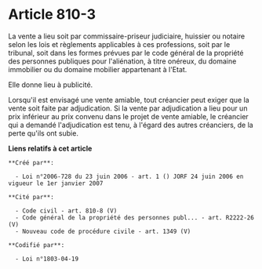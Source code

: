 # Article 810-3

La vente a lieu soit par commissaire-priseur judiciaire, huissier ou notaire selon les lois et règlements applicables à ces
professions, soit par le tribunal, soit dans les formes prévues par le code général de la propriété des personnes publiques
pour l'aliénation, à titre onéreux, du domaine immobilier ou du domaine mobilier appartenant à l'Etat.

Elle donne lieu à publicité.

Lorsqu'il est envisagé une vente amiable, tout créancier peut exiger que la vente soit faite par adjudication. Si la vente
par adjudication a lieu pour un prix inférieur au prix convenu dans le projet de vente amiable, le créancier qui a demandé
l'adjudication est tenu, à l'égard des autres créanciers, de la perte qu'ils ont subie.

**Liens relatifs à cet article**

	**Créé par**:

	  - Loi n°2006-728 du 23 juin 2006 - art. 1 () JORF 24 juin 2006 en vigueur le 1er janvier 2007

	**Cité par**:

	  - Code civil - art. 810-8 (V)
	  - Code général de la propriété des personnes publ... - art. R2222-26 (V)
	  - Nouveau code de procédure civile - art. 1349 (V)

	**Codifié par**:

	  - Loi n°1803-04-19
